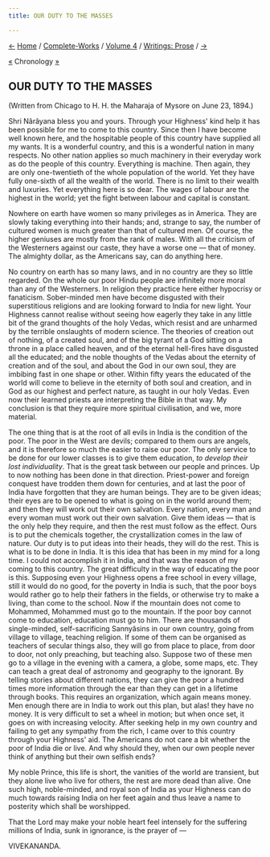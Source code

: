 ```yaml
---
title: OUR DUTY TO THE MASSES

---
```

<div>

[←](what_we_believe_in.htm) [Home](../../../index.htm) /
[Complete-Works](../../complete_works.htm) / [Volume
4](../volume_4_contents.htm) / [Writings:
Prose](writings_prose_contents.htm)
/ [→](reply_to_the_calcutta_address.htm)

  

[«](../../volume_8/epistles_fourth_series/020_diwanji_saheb.htm)
Chronology [»](../../volume_6/epistles_second_series/042_sir.htm)

## OUR DUTY TO THE MASSES

(Written from Chicago to H. H. the Maharaja of Mysore on June 23, 1894.)

Shri Nârâyana bless you and yours. Through your Highness' kind help it
has been possible for me to come to this country. Since then I have
become well known here, and the hospitable people of this country have
supplied all my wants. It is a wonderful country, and this is a
wonderful nation in many respects. No other nation applies so much
machinery in their everyday work as do the people of this country.
Everything is machine. Then again, they are only one-twentieth of the
whole population of the world. Yet they have fully one-sixth of all the
wealth of the world. There is no limit to their wealth and luxuries. Yet
everything here is so dear. The wages of labour are the highest in the
world; yet the fight between labour and capital is constant.

Nowhere on earth have women so many privileges as in America. They are
slowly taking everything into their hands; and, strange to say, the
number of cultured women is much greater than that of cultured men. Of
course, the higher geniuses are mostly from the rank of males. With all
the criticism of the Westerners against our caste, they have a worse one
— that of money. The almighty dollar, as the Americans say, can do
anything here.

No country on earth has so many laws, and in no country are they so
little regarded. On the whole our poor Hindu people are infinitely more
moral than any of the Westerners. In religion they practice here either
hypocrisy or fanaticism. Sober-minded men have become disgusted with
their superstitious religions and are looking forward to India for new
light. Your Highness cannot realise without seeing how eagerly they take
in any little bit of the grand thoughts of the holy Vedas, which resist
and are unharmed by the terrible onslaughts of modern science. The
theories of creation out of nothing, of a created soul, and of the big
tyrant of a God sitting on a throne in a place called heaven, and of the
eternal hell-fires have disgusted all the educated; and the noble
thoughts of the Vedas about the eternity of creation and of the soul,
and about the God in our own soul, they are imbibing fast in one shape
or other. Within fifty years the educated of the world will come to
believe in the eternity of both soul and creation, and in God as our
highest and perfect nature, as taught in our holy Vedas. Even now their
learned priests are interpreting the Bible in that way. My conclusion is
that they require more spiritual civilisation, and we, more material.

The one thing that is at the root of all evils in India is the condition
of the poor. The poor in the West are devils; compared to them ours are
angels, and it is therefore so much the easier to raise our poor. The
only service to be done for our lower classes is to give them education,
*to develop their lost individuality*. That is the great task between
our people and princes. Up to now nothing has been done in that
direction. Priest-power and foreign conquest have trodden them down for
centuries, and at last the poor of India have forgotten that they are
human beings. They are to be given ideas; their eyes are to be opened to
what is going on in the world around them; and then they will work out
their own salvation. Every nation, every man and every woman must work
out their own salvation. Give them ideas — that is the only help they
require, and then the rest must follow as the effect. Ours is to put the
chemicals together, the crystallization comes in the law of nature. Our
duty is to put ideas into their heads, they will do the rest. This is
what is to be done in India. It is this idea that has been in my mind
for a long time. I could not accomplish it in India, and that was the
reason of my coming to this country. The great difficulty in the way of
educating the poor is this. Supposing even your Highness opens a free
school in every village, still it would do no good, for the poverty in
India is such, that the poor boys would rather go to help their fathers
in the fields, or otherwise try to make a living, than come to the
school. Now if the mountain does not come to Mohammed, Mohammed must go
to the mountain. If the poor boy cannot come to education, education
must go to him. There are thousands of single-minded, self-sacrificing
Sannyâsins in our own country, going from village to village, teaching
religion. If some of them can be organised as teachers of secular things
also, they will go from place to place, from door to door, not only
preaching, but teaching also. Suppose two of these men go to a village
in the evening with a camera, a globe, some maps, etc. They can teach a
great deal of astronomy and geography to the ignorant. By telling
stories about different nations, they can give the poor a hundred times
more information through the ear than they can get in a lifetime through
books. This requires an organization, which again means money. Men
enough there are in India to work out this plan, but alas! they have no
money. It is very difficult to set a wheel in motion; but when once set,
it goes on with increasing velocity. After seeking help in my own
country and failing to get any sympathy from the rich, I came over to
this country through your Highness' aid. The Americans do not care a bit
whether the poor of India die or live. And why should they, when our own
people never think of anything but their own selfish ends?

My noble Prince, this life is short, the vanities of the world are
transient, but they alone live who live for others, the rest are more
dead than alive. One such high, noble-minded, and royal son of India as
your Highness can do much towards raising India on her feet again and
thus leave a name to posterity which shall be worshipped.

That the Lord may make your noble heart feel intensely for the suffering
millions of India, sunk in ignorance, is the prayer of —

VIVEKANANDA.

</div>

